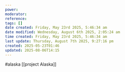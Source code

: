 ```yaml
---
power: 
moderator: 
reference: 
tags: []
date created: Friday, May 23rd 2025, 5:46:34 am
date modified: Wednesday, August 6th 2025, 2:05:24 am
time created: Friday, May 23rd 2025, 5:46:34 am
last update: Thursday, August 7th 2025, 9:27:16 pm
created: 2025-05-23T01:46
updated: 2025-08-06T14:15
---
```

#alaska 
[[project Alaska]]
